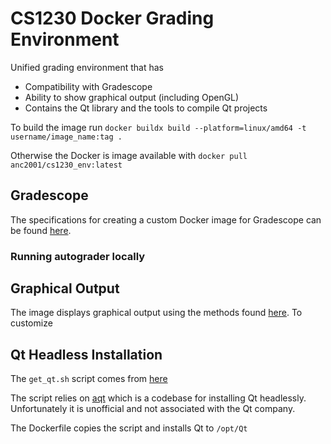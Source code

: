 # CS1230 Docker Grading Environment 
Unified grading environment that has 
 * Compatibility with Gradescope 
 * Ability to show graphical output (including OpenGL) 
 * Contains the Qt library and the tools to compile Qt projects 

To build the image run `docker buildx build --platform=linux/amd64 -t username/image_name:tag .`

Otherwise the Docker is image available with `docker pull anc2001/cs1230_env:latest`

## Gradescope 
The specifications for creating a custom Docker image for Gradescope can be found [here](https://gradescope-autograders.readthedocs.io/en/latest/manual_docker/). 

### Running autograder locally

## Graphical Output
The image displays graphical output using the methods found [here](https://github.com/thewtex/docker-opengl/tree/webgl). To customize 

## Qt Headless Installation
The `get_qt.sh` script comes from [here](https://github.com/state-of-the-art/qt6-docker)

The script relies on [aqt](https://github.com/miurahr/aqtinstall) which is a codebase for installing Qt headlessly. Unfortunately it is unofficial and not associated with the Qt company. 

The Dockerfile copies the script and installs Qt to `/opt/Qt`